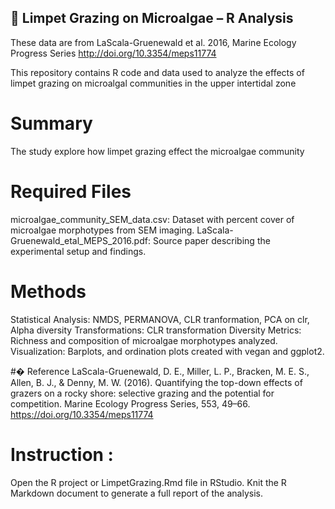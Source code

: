 ## 🐚 Limpet Grazing on Microalgae – R Analysis

These data are from LaScala-Gruenewald et al. 2016, Marine Ecology Progress Series http://doi.org/10.3354/meps11774

This repository contains R code and data used to analyze the effects of limpet grazing on microalgal communities in the upper intertidal zone
# Summary
The study explore how limpet grazing effect the microalgae community

# Required Files
microalgae_community_SEM_data.csv: Dataset with percent cover of microalgae morphotypes from SEM imaging.
LaScala-Gruenewald_etal_MEPS_2016.pdf: Source paper describing the experimental setup and findings.

# Methods
Statistical Analysis: NMDS, PERMANOVA, CLR tranformation, PCA on clr, Alpha diversity
Transformations: CLR transformation
Diversity Metrics: Richness and composition of microalgae morphotypes analyzed.
Visualization: Barplots, and ordination plots created with vegan and ggplot2.

#� Reference
LaScala-Gruenewald, D. E., Miller, L. P., Bracken, M. E. S., Allen, B. J., & Denny, M. W. (2016). Quantifying the top-down effects of grazers on a rocky shore: selective grazing and the potential for competition. Marine Ecology Progress Series, 553, 49–66. https://doi.org/10.3354/meps11774

# Instruction :
Open the R project or LimpetGrazing.Rmd file in RStudio.
Knit the R Markdown document to generate a full report of the analysis.
